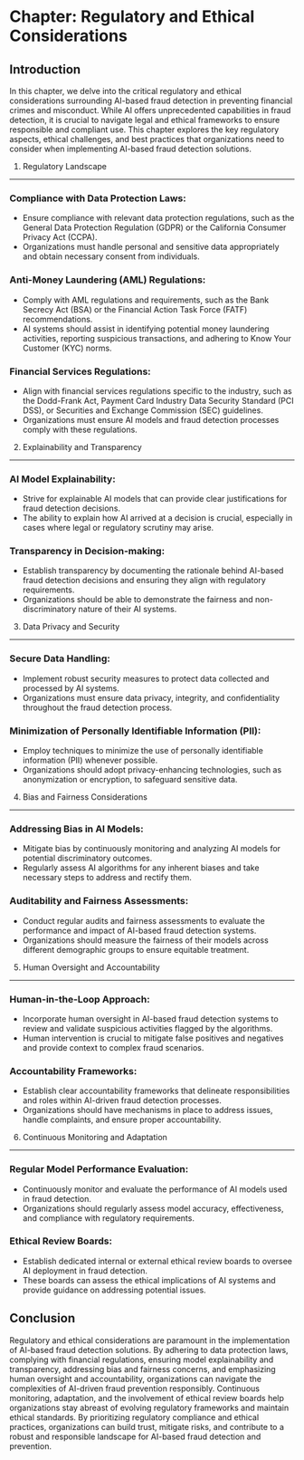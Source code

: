 Chapter: Regulatory and Ethical Considerations
==============================================

Introduction
------------

In this chapter, we delve into the critical regulatory and ethical considerations surrounding AI-based fraud detection in preventing financial crimes and misconduct. While AI offers unprecedented capabilities in fraud detection, it is crucial to navigate legal and ethical frameworks to ensure responsible and compliant use. This chapter explores the key regulatory aspects, ethical challenges, and best practices that organizations need to consider when implementing AI-based fraud detection solutions.

1. Regulatory Landscape
-----------------------

### Compliance with Data Protection Laws:

* Ensure compliance with relevant data protection regulations, such as the General Data Protection Regulation (GDPR) or the California Consumer Privacy Act (CCPA).
* Organizations must handle personal and sensitive data appropriately and obtain necessary consent from individuals.

### Anti-Money Laundering (AML) Regulations:

* Comply with AML regulations and requirements, such as the Bank Secrecy Act (BSA) or the Financial Action Task Force (FATF) recommendations.
* AI systems should assist in identifying potential money laundering activities, reporting suspicious transactions, and adhering to Know Your Customer (KYC) norms.

### Financial Services Regulations:

* Align with financial services regulations specific to the industry, such as the Dodd-Frank Act, Payment Card Industry Data Security Standard (PCI DSS), or Securities and Exchange Commission (SEC) guidelines.
* Organizations must ensure AI models and fraud detection processes comply with these regulations.

2. Explainability and Transparency
----------------------------------

### AI Model Explainability:

* Strive for explainable AI models that can provide clear justifications for fraud detection decisions.
* The ability to explain how AI arrived at a decision is crucial, especially in cases where legal or regulatory scrutiny may arise.

### Transparency in Decision-making:

* Establish transparency by documenting the rationale behind AI-based fraud detection decisions and ensuring they align with regulatory requirements.
* Organizations should be able to demonstrate the fairness and non-discriminatory nature of their AI systems.

3. Data Privacy and Security
----------------------------

### Secure Data Handling:

* Implement robust security measures to protect data collected and processed by AI systems.
* Organizations must ensure data privacy, integrity, and confidentiality throughout the fraud detection process.

### Minimization of Personally Identifiable Information (PII):

* Employ techniques to minimize the use of personally identifiable information (PII) whenever possible.
* Organizations should adopt privacy-enhancing technologies, such as anonymization or encryption, to safeguard sensitive data.

4. Bias and Fairness Considerations
-----------------------------------

### Addressing Bias in AI Models:

* Mitigate bias by continuously monitoring and analyzing AI models for potential discriminatory outcomes.
* Regularly assess AI algorithms for any inherent biases and take necessary steps to address and rectify them.

### Auditability and Fairness Assessments:

* Conduct regular audits and fairness assessments to evaluate the performance and impact of AI-based fraud detection systems.
* Organizations should measure the fairness of their models across different demographic groups to ensure equitable treatment.

5. Human Oversight and Accountability
-------------------------------------

### Human-in-the-Loop Approach:

* Incorporate human oversight in AI-based fraud detection systems to review and validate suspicious activities flagged by the algorithms.
* Human intervention is crucial to mitigate false positives and negatives and provide context to complex fraud scenarios.

### Accountability Frameworks:

* Establish clear accountability frameworks that delineate responsibilities and roles within AI-driven fraud detection processes.
* Organizations should have mechanisms in place to address issues, handle complaints, and ensure proper accountability.

6. Continuous Monitoring and Adaptation
---------------------------------------

### Regular Model Performance Evaluation:

* Continuously monitor and evaluate the performance of AI models used in fraud detection.
* Organizations should regularly assess model accuracy, effectiveness, and compliance with regulatory requirements.

### Ethical Review Boards:

* Establish dedicated internal or external ethical review boards to oversee AI deployment in fraud detection.
* These boards can assess the ethical implications of AI systems and provide guidance on addressing potential issues.

Conclusion
----------

Regulatory and ethical considerations are paramount in the implementation of AI-based fraud detection solutions. By adhering to data protection laws, complying with financial regulations, ensuring model explainability and transparency, addressing bias and fairness concerns, and emphasizing human oversight and accountability, organizations can navigate the complexities of AI-driven fraud prevention responsibly. Continuous monitoring, adaptation, and the involvement of ethical review boards help organizations stay abreast of evolving regulatory frameworks and maintain ethical standards. By prioritizing regulatory compliance and ethical practices, organizations can build trust, mitigate risks, and contribute to a robust and responsible landscape for AI-based fraud detection and prevention.
